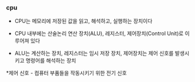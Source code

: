 ### cpu

* CPU는 메모리에 저장된 값을 읽고, 해석하고, 실행하는 장치이다

* CPU 내부에는 산술논리 연산 장치(ALU), 레지스터, 제어장치(Control Unit)로 이루어져 있다

* ALU는 계산하는 장치, 레지스터는 임시 저장 장치, 제어장치는 제어 신호를 발생시키고 명령어를 해석하는 장치

*제어 신호 - 컴퓨터 부품들을 작동시키기 위한 전기 신호
